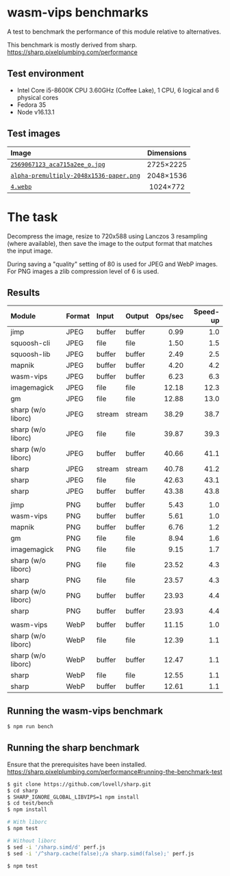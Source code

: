 # wasm-vips benchmarks

A test to benchmark the performance of this module relative to alternatives.

This benchmark is mostly derived from sharp.  
https://sharp.pixelplumbing.com/performance

## Test environment

* Intel Core i5-8600K CPU 3.60GHz (Coffee Lake), 1 CPU, 6 logical and 6 physical cores
* Fedora 35
* Node v16.13.1

## Test images

| Image                                                                                   | Dimensions |
| :-------------------------------------------------------------------------------------- | :--------: |
| [`2569067123_aca715a2ee_o.jpg`](images/2569067123_aca715a2ee_o.jpg)                     | 2725×2225  |
| [`alpha-premultiply-2048x1536-paper.png`](images/alpha-premultiply-2048x1536-paper.png) | 2048×1536  |
| [`4.webp`](images/4.webp)                                                               |  1024×772  |

# The task

Decompress the image, resize to 720x588 using Lanczos 3 resampling
(where available), then save the image to the output format that
matches the input image.

During saving a "quality" setting of 80 is used for JPEG and WebP
images. For PNG images a zlib compression level of 6 is used.

## Results

| Module             | Format | Input  | Output | Ops/sec | Speed-up |
| :----------------- | :----- | :----- | :----- | ------: | -------: |
| jimp               | JPEG   | buffer | buffer |    0.99 |      1.0 |
| squoosh-cli        | JPEG   | file   | file   |    1.50 |      1.5 |
| squoosh-lib        | JPEG   | buffer | buffer |    2.49 |      2.5 |
| mapnik             | JPEG   | buffer | buffer |    4.20 |      4.2 |
| wasm-vips          | JPEG   | buffer | buffer |    6.23 |      6.3 |
| imagemagick        | JPEG   | file   | file   |   12.18 |     12.3 |
| gm                 | JPEG   | file   | file   |   12.88 |     13.0 |
| sharp (w/o liborc) | JPEG   | stream | stream |   38.29 |     38.7 |
| sharp (w/o liborc) | JPEG   | file   | file   |   39.87 |     39.3 |
| sharp (w/o liborc) | JPEG   | buffer | buffer |   40.66 |     41.1 |
| sharp              | JPEG   | stream | stream |   40.78 |     41.2 |
| sharp              | JPEG   | file   | file   |   42.63 |     43.1 |
| sharp              | JPEG   | buffer | buffer |   43.38 |     43.8 |
|                    |        |        |        |         |          |
| jimp               | PNG    | buffer | buffer |    5.43 |      1.0 |
| wasm-vips          | PNG    | buffer | buffer |    5.61 |      1.0 |
| mapnik             | PNG    | buffer | buffer |    6.76 |      1.2 |
| gm                 | PNG    | file   | file   |    8.94 |      1.6 |
| imagemagick        | PNG    | file   | file   |    9.15 |      1.7 |
| sharp (w/o liborc) | PNG    | file   | file   |   23.52 |      4.3 |
| sharp              | PNG    | file   | file   |   23.57 |      4.3 |
| sharp (w/o liborc) | PNG    | buffer | buffer |   23.93 |      4.4 |
| sharp              | PNG    | buffer | buffer |   23.93 |      4.4 |
|                    |        |        |        |         |          |
| wasm-vips          | WebP   | buffer | buffer |   11.15 |      1.0 |
| sharp (w/o liborc) | WebP   | file   | file   |   12.39 |      1.1 |
| sharp (w/o liborc) | WebP   | buffer | buffer |   12.47 |      1.1 |
| sharp              | WebP   | file   | file   |   12.55 |      1.1 |
| sharp              | WebP   | buffer | buffer |   12.61 |      1.1 |

## Running the wasm-vips benchmark

```bash
$ npm run bench
```

## Running the sharp benchmark

Ensure that the prerequisites have been installed.  
https://sharp.pixelplumbing.com/performance#running-the-benchmark-test

```bash
$ git clone https://github.com/lovell/sharp.git
$ cd sharp
$ SHARP_IGNORE_GLOBAL_LIBVIPS=1 npm install
$ cd test/bench
$ npm install

# With liborc
$ npm test

# Without liborc
$ sed -i '/sharp.simd/d' perf.js
$ sed -i '/^sharp.cache(false);/a sharp.simd(false);' perf.js

$ npm test
```
